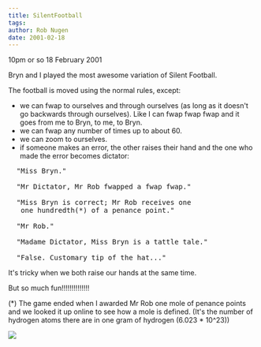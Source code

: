 ```yaml
---
title: SilentFootball
tags: 
author: Rob Nugen
date: 2001-02-18
---
```


<p class=date>10pm or so 18 February 2001</p>

<p>Bryn and I played the most awesome variation of
Silent Football.</p>

<p>The football is moved using the normal rules,
except:</p>

<ul>
<li>we can fwap to ourselves and through ourselves (as
long as it doesn't go backwards through ourselves). 
Like I can fwap fwap fwap and it goes from me to Bryn,
to me, to Bryn.</li>

<li>we can fwap any number of times up to about
60.</li>

<li>we can zoom to ourselves.</li>

<li>if someone makes an error, the other raises their
hand and the one who made the error becomes
dictator:</li>
</ul>

<pre>
  "Miss Bryn."

  "Mr Dictator, Mr Rob fwapped a fwap fwap."

  "Miss Bryn is correct; Mr Rob receives one 
   one hundredth(*) of a penance point."

  "Mr Rob."

  "Madame Dictator, Miss Bryn is a tattle tale."

  "False. Customary tip of the hat..."
</pre>

<p>It's tricky when we both raise our hands at the
same
time.</p>

<p>But so much fun!!!!!!!!!!!!!!</p>

<p>(*) The game ended when I awarded Mr Rob one mole
of penance points and we looked it up online to see
how a mole is defined.  (It's the number of hydrogen
atoms there are in one gram of hydrogen (6.023 *
10^23))</p>

<p><img src="/images/rob/wL-ROB.gif"/></p>
